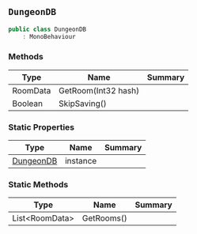 ## `DungeonDB`

```csharp
public class DungeonDB
    : MonoBehaviour
```

### Methods

| Type | Name | Summary | 
| --- | --- | --- | 
| RoomData | GetRoom(Int32 hash) |  | 
| Boolean | SkipSaving() |  | 


### Static Properties

| Type | Name | Summary | 
| --- | --- | --- | 
| [DungeonDB](./DungeonDB.md) | instance |  | 


### Static Methods

| Type | Name | Summary | 
| --- | --- | --- | 
| List&lt;RoomData&gt; | GetRooms() |  | 


